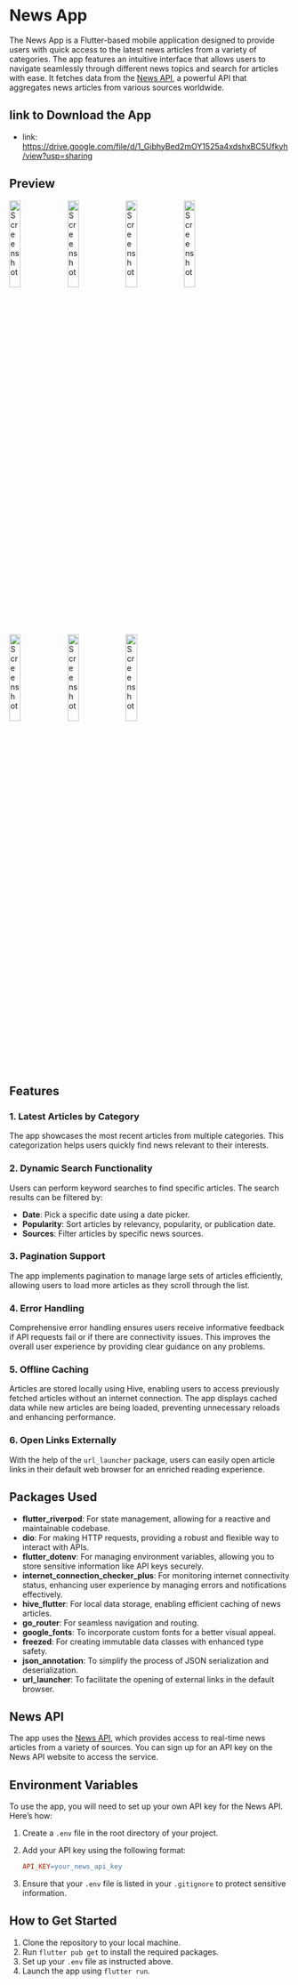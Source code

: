 # News App

The News App is a Flutter-based mobile application designed to provide users with quick access to the latest news articles from a variety of categories. The app features an intuitive interface that allows users to navigate seamlessly through different news topics and search for articles with ease. It fetches data from the [News API](https://newsapi.org), a powerful API that aggregates news articles from various sources worldwide.

## link to Download the App
- link: https://drive.google.com/file/d/1_GibhyBed2mOY1525a4xdshxBC5Ufkyh/view?usp=sharing 

## Preview 

<img src="https://github.com/user-attachments/assets/65fff0e4-5a52-4390-a5c7-09f9d1dc2928" alt="Screenshot" width="20%" height="20%" />
<img src="https://github.com/user-attachments/assets/d76dced8-9146-417c-a5bf-95b6f5cfe83a" alt="Screenshot" width="20%" height="20%" />
<img src="https://github.com/user-attachments/assets/603b7681-bf47-40eb-9fe9-186c901ae12d" alt="Screenshot" width="20%" height="20%" />
<img src="https://github.com/user-attachments/assets/a4b74068-975e-409f-be72-49fd8dad86e0" alt="Screenshot" width="20%" height="20%" />
<img src="https://github.com/user-attachments/assets/b0fa93c6-eec2-4d63-b000-395d70d9b24b" alt="Screenshot" width="20%" height="20%" />
<img src="https://github.com/user-attachments/assets/04c86f7a-3c7d-436b-b24f-f47104c56045" alt="Screenshot" width="20%" height="20%" />
<img src="https://github.com/user-attachments/assets/3eacc04c-4bc6-4239-8395-78745479bbfe" alt="Screenshot" width="20%" height="20%" />


## Features

### 1. Latest Articles by Category
The app showcases the most recent articles from multiple categories. This categorization helps users quickly find news relevant to their interests.

### 2. Dynamic Search Functionality
Users can perform keyword searches to find specific articles. The search results can be filtered by:
- **Date**: Pick a specific date using a date picker.
- **Popularity**: Sort articles by relevancy, popularity, or publication date.
- **Sources**: Filter articles by specific news sources.

### 3. Pagination Support
The app implements pagination to manage large sets of articles efficiently, allowing users to load more articles as they scroll through the list.

### 4. Error Handling
Comprehensive error handling ensures users receive informative feedback if API requests fail or if there are connectivity issues. This improves the overall user experience by providing clear guidance on any problems.

### 5. Offline Caching
Articles are stored locally using Hive, enabling users to access previously fetched articles without an internet connection. The app displays cached data while new articles are being loaded, preventing unnecessary reloads and enhancing performance.

### 6. Open Links Externally
With the help of the `url_launcher` package, users can easily open article links in their default web browser for an enriched reading experience.

## Packages Used
- **flutter_riverpod**: For state management, allowing for a reactive and maintainable codebase.
- **dio**: For making HTTP requests, providing a robust and flexible way to interact with APIs.
- **flutter_dotenv**: For managing environment variables, allowing you to store sensitive information like API keys securely.
- **internet_connection_checker_plus**: For monitoring internet connectivity status, enhancing user experience by managing errors and notifications effectively.
- **hive_flutter**: For local data storage, enabling efficient caching of news articles.
- **go_router**: For seamless navigation and routing.
- **google_fonts**: To incorporate custom fonts for a better visual appeal.
- **freezed**: For creating immutable data classes with enhanced type safety.
- **json_annotation**: To simplify the process of JSON serialization and deserialization.
- **url_launcher**: To facilitate the opening of external links in the default browser.

## News API
The app uses the [News API](https://newsapi.org), which provides access to real-time news articles from a variety of sources. You can sign up for an API key on the News API website to access the service.

## Environment Variables
To use the app, you will need to set up your own API key for the News API. Here’s how:

1. Create a `.env` file in the root directory of your project.
2. Add your API key using the following format:

    ```makefile
    API_KEY=your_news_api_key
    ```

3. Ensure that your `.env` file is listed in your `.gitignore` to protect sensitive information.

## How to Get Started
1. Clone the repository to your local machine.
2. Run `flutter pub get` to install the required packages.
3. Set up your `.env` file as instructed above.
4. Launch the app using `flutter run`.


